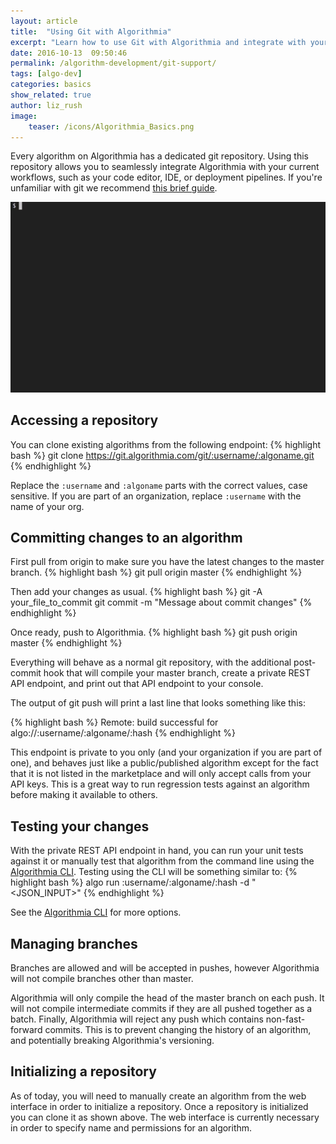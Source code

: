 ```yaml
---
layout: article
title:  "Using Git with Algorithmia"
excerpt: "Learn how to use Git with Algorithmia and integrate with your current workflow."
date: 2016-10-13  09:50:46
permalink: /algorithm-development/git-support/
tags: [algo-dev]
categories: basics 
show_related: true
author: liz_rush
image:
    teaser: /icons/Algorithmia_Basics.png
---
```


Every algorithm on Algorithmia has a dedicated git repository. Using this repository allows you to seamlessly integrate Algorithmia with your current workflows,
such as your code editor, IDE, or deployment pipelines. If you're unfamiliar with git we recommend <a rel="nofollow" target="_blank" href="http://rogerdudler.github.io/git-guide/">this brief guide</a>.

<img src="/images/post_images/legit/legit-demo.gif" alt="Demo for Git" class="screenshot">

## Accessing a repository

You can clone existing algorithms from the following endpoint:
{% highlight bash %}
    git clone https://git.algorithmia.com/git/:username/:algoname.git
{% endhighlight %}

Replace the `:username` and `:algoname` parts with the correct values, case sensitive. If you are part of an organization, 
replace `:username` with the name of your org. 

## Committing changes to an algorithm

First pull from origin to make sure you have the latest changes to the master branch.
{% highlight bash %}
git pull origin master
{% endhighlight %}

Then add your changes as usual.
{% highlight bash %}
git -A your_file_to_commit
git commit -m "Message about commit changes"
{% endhighlight %}

Once ready, push to Algorithmia.
{% highlight bash %}
git push origin master
{% endhighlight %}

Everything will behave as a normal git repository, with the additional post-commit hook that will compile your master branch, create a private REST API
endpoint, and print out that API endpoint to your console. 

The output of git push will print a last line that looks something like this:

{% highlight bash %}
Remote: build successful for algo://:username/:algoname/:hash
{% endhighlight %}

This endpoint is private to you only (and your organization if you are part of one), and behaves just like a public/published algorithm except
for the fact that it is not listed in the marketplace and will only accept calls from your API keys. This is a great way to run regression 
tests against an algorithm before making it available to others.

## Testing your changes 

With the private REST API endpoint in hand, you can run your unit tests against it or manually test that algorithm from the command 
line using the <a href="https://github.com/algorithmiaio/algorithmia-cli">Algorithmia CLI</a>. Testing using the CLI will be
something similar to:
{% highlight bash %}
algo run :username/:algoname/:hash -d "<JSON_INPUT>"
{% endhighlight %}

See the <a href="https://github.com/algorithmiaio/algorithmia-cli">Algorithmia CLI</a> for more options.

## Managing branches

Branches are allowed and will be accepted in pushes, however Algorithmia will not compile branches other than master.

Algorithmia will only compile the head of the master branch on each push. It will not compile intermediate commits 
if they are all pushed together as a batch. Finally, Algorithmia will reject any push which contains non-fast-forward commits. 
This is to prevent changing the history of an algorithm, and potentially breaking Algorithmia's versioning.

## Initializing a repository

As of today, you will need to manually create an algorithm from the web interface in order to initialize a repository. Once a 
repository is initialized you can clone it as shown above. The web interface is currently necessary in order to specify name
and permissions for an algorithm.
